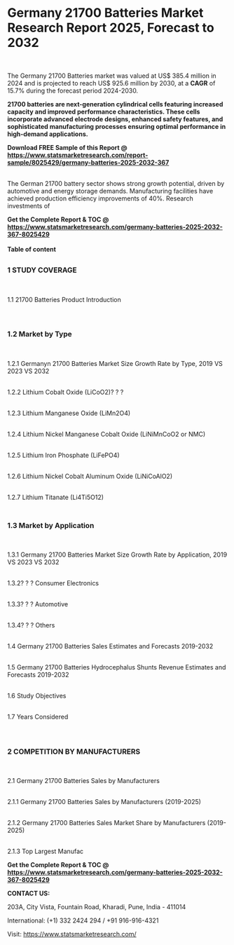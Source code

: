 <h1>Germany 21700 Batteries Market Research Report 2025, Forecast to 2032</h1><br/><p>The Germany 21700 Batteries market was valued at US$ 385.4 million in 2024 and is projected to reach US$ 925.6 million by 2030, at a <strong>CAGR</strong> of 15.7% during the forecast period 2024-2030.</p><p>
 
 <strong>21700 batteries are next-generation cylindrical cells featuring increased capacity and improved performance characteristics. These cells incorporate advanced electrode designs, enhanced safety features, and sophisticated manufacturing processes ensuring optimal performance in high-demand applications.</strong></p><div><b>Download FREE Sample of this Report @ <a href="https://www.statsmarketresearch.com/download-free-sample/8025429/germany-batteries-2025-2032-367">https://www.statsmarketresearch.com/report-sample/8025429/germany-batteries-2025-2032-367</a></b></div><br><p>
 
 The German 21700 battery sector shows strong growth potential, driven by automotive and energy storage demands. Manufacturing facilities have achieved production efficiency improvements of 40%. Research investments of</p><div><b>Get the Complete Report & TOC @ <a href="https://www.statsmarketresearch.com/germany-batteries-2025-2032-367-8025429">https://www.statsmarketresearch.com/germany-batteries-2025-2032-367-8025429</a></b></div><br><b>Table of content</b><p><h2><span style="font-size:16px"><strong>1 STUDY COVERAGE</strong></span></h2><br />
 
 <p>1.1 21700 Batteries Product Introduction</p><br />
 
 <h2><span style="font-size:16px"><strong>1.2 Market by Type</strong></span></h2><br />
 
 <p>1.2.1 Germanyn 21700 Batteries Market Size Growth Rate by Type, 2019 VS 2023 VS 2032<br /><br />
 
 1.2.2 Lithium Cobalt Oxide (LiCoO2)? ? ? <br /><br />
 
 1.2.3 Lithium Manganese Oxide (LiMn2O4)<br /><br />
 
 1.2.4 Lithium Nickel Manganese Cobalt Oxide (LiNiMnCoO2 or NMC)<br /><br />
 
 1.2.5 Lithium Iron Phosphate (LiFePO4)<br /><br />
 
 1.2.6 Lithium Nickel Cobalt Aluminum Oxide (LiNiCoAlO2)<br /><br />
 
 1.2.7 Lithium Titanate (Li4Ti5O12)<br /><br />
 
 <h2><span style="font-size:16px"><strong>1.3 Market by Application</strong></span></h2><br />
 
 <p>1.3.1 Germany 21700 Batteries Market Size Growth Rate by Application, 2019 VS 2023 VS 2032<br /><br />
 
 1.3.2? ? ? Consumer Electronics<br /><br />
 
 1.3.3? ? ? Automotive<br /><br />
 
 1.3.4? ? ? Others<br /><br />
 
 1.4 Germany 21700 Batteries Sales Estimates and Forecasts 2019-2032<br /><br />
 
 1.5 Germany 21700 Batteries Hydrocephalus Shunts Revenue Estimates and Forecasts 2019-2032<br /><br />
 
 1.6 Study Objectives<br /><br />
 
 1.7 Years Considered</p><br />
 
 <h2><span style="font-size:16px"><strong>2 COMPETITION BY MANUFACTURERS</strong></span></h2><br />
 
 <p>2.1 Germany 21700 Batteries Sales by Manufacturers<br /><br />
 
 2.1.1 Germany 21700 Batteries Sales by Manufacturers (2019-2025)<br /><br />
 
 2.1.2 Germany 21700 Batteries Sales Market Share by Manufacturers (2019-2025)<br /><br />
 
 2.1.3 Top Largest Manufac<br><div><b>Get the Complete Report & TOC @ <a href="https://www.statsmarketresearch.com/germany-batteries-2025-2032-367-8025429">https://www.statsmarketresearch.com/germany-batteries-2025-2032-367-8025429</a></b></div></p>
 
 <b>CONTACT US:</b><br>
 
 203A, City Vista, Fountain Road, Kharadi, Pune, India - 411014 <br>
 
 International: (+1) 332 2424 294 / +91 916-916-4321<br>
 
 Visit: <a href="https://www.statsmarketresearch.com/">https://www.statsmarketresearch.com/</a>
 
 <br>